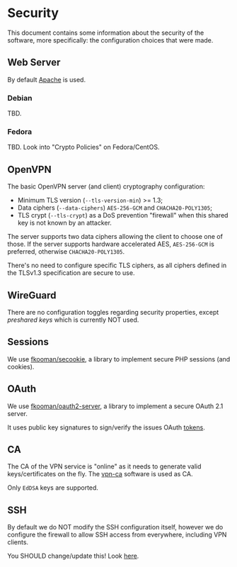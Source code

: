 # Security

This document contains some information about the security of the software, 
more specifically: the configuration choices that were made.

## Web Server

By default [Apache](https://httpd.apache.org/) is used. 

### Debian

TBD.

### Fedora

TBD. Look into "Crypto Policies" on Fedora/CentOS.

## OpenVPN

The basic OpenVPN server (and client) cryptography configuration:

* Minimum TLS version (`--tls-version-min`) >= 1.3;
* Data ciphers (`--data-ciphers`) `AES-256-GCM` and `CHACHA20-POLY1305`;
* TLS crypt (`--tls-crypt`) as a DoS prevention "firewall" when this shared key
  is not known by an attacker.

The server supports two data ciphers allowing the client to choose one of 
those. If the server supports hardware accelerated AES, `AES-256-GCM` is 
preferred, otherwise `CHACHA20-POLY1305`.
                        
There's no need to configure specific TLS ciphers, as all ciphers defined in
the TLSv1.3 specification are secure to use.

## WireGuard

There are no configuration toggles regarding security properties, except 
_preshared keys_ which is currently NOT used.

## Sessions

We use [fkooman/secookie](https://git.sr.ht/~fkooman/php-secookie), a 
library to implement secure PHP sessions (and cookies).

## OAuth

We use [fkooman/oauth2-server](https://git.sr.ht/~fkooman/php-oauth2-server), 
a library to implement a secure OAuth 2.1 server.

It uses public key signatures to sign/verify the issues OAuth 
[tokens](https://git.sr.ht/~fkooman/php-oauth2-server/tree/v7/item/TOKEN_FORMAT.md).

## CA

The CA of the VPN service is "online" as it needs to generate valid 
keys/certificates on the fly. The [vpn-ca](https://git.sr.ht/~fkooman/vpn-ca) 
software is used as CA.

Only `EdDSA` keys are supported.

## SSH

By default we do NOT modify the SSH configuration itself, however we do 
configure the firewall to allow SSH access from everywhere, including VPN 
clients.

You SHOULD change/update this! Look [here](FIREWALL.md#restricting-ssh-access).
